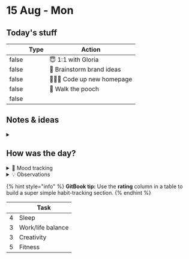 # 15 Aug - Mon

## Today's stuff

<table data-header-hidden><thead><tr><th data-type="checkbox"></th><th data-type="select">Type</th><th>Action</th></tr></thead><tbody><tr><td>false</td><td></td><td>😇 1:1 with Gloria</td></tr><tr><td>false</td><td></td><td>🧠 Brainstorm brand ideas</td></tr><tr><td>false</td><td></td><td>👩🏽‍💻 Code up new homepage</td></tr><tr><td>false</td><td></td><td>🐶 Walk the pooch</td></tr><tr><td>false</td><td></td><td></td></tr></tbody></table>

## Notes & ideas

<details>

<summary></summary>



</details>

## How was the day?

<details>

<summary>🧠 Mood tracking</summary>

Start taking notes…

</details>

<details>

<summary>💡 Observations</summary>

Start taking notes…

</details>

{% hint style="info" %}
**GitBook tip:** Use the **rating** column in a table to build a super simple habit-tracking section.
{% endhint %}

<table data-header-hidden><thead><tr><th data-type="rating" data-max="5"></th><th>Task</th></tr></thead><tbody><tr><td>4</td><td>Sleep</td></tr><tr><td>3</td><td>Work/life balance</td></tr><tr><td>3</td><td>Creativity</td></tr><tr><td>5</td><td>Fitness</td></tr></tbody></table>

